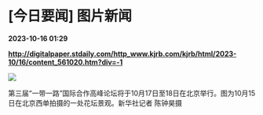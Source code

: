 # [今日要闻] 图片新闻

**2023-10-16 01:29**

**http://digitalpaper.stdaily.com/http_www.kjrb.com/kjrb/html/2023-10/16/content_561020.htm?div=-1**

![](http://digitalpaper.stdaily.com/http_www.kjrb.com/kjrb/images/2023-10/16/01/3499662_zhangjy_1697380729746_b.jpg)

 第三届“一带一路”国际合作高峰论坛将于10月17日至18日在北京举行。图为10月15日在北京西单拍摄的一处花坛景观。新华社记者 陈钟昊摄